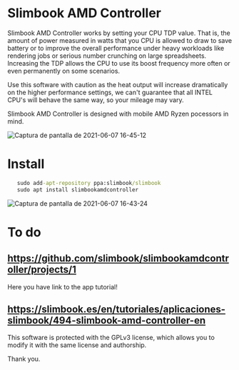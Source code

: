 # Slimbook AMD Controller

Slimbook AMD Controller works by setting your CPU TDP value. That is, the amount of power measured in watts that you CPU is allowed to draw to save battery or to improve the overall performance under heavy workloads like rendering jobs or serious number crunching on large spreadsheets. Increasing the TDP allows the CPU to use its boost frequency more often or even permanently on some scenarios.

Use this software with caution as the heat output will increase dramatically on the higher performance settings, we can't guarantee that all INTEL CPU's will behave the same way, so your mileage may vary.

Slimbook AMD Controller is designed with mobile AMD Ryzen pocessors in mind. 

![Captura de pantalla de 2021-06-07 16-45-12](https://user-images.githubusercontent.com/18195266/125771919-b4eb42bd-5c20-4235-9fd6-5870158167f4.png)



# Install
```bat
   sudo add-apt-repository ppa:slimbook/slimbook
   sudo apt install slimbookamdcontroller
```

![Captura de pantalla de 2021-06-07 16-43-24](https://user-images.githubusercontent.com/18195266/125772023-1f3d45ff-5834-481e-92d8-2779d20df870.png)

# To do
https://github.com/slimbook/slimbookamdcontroller/projects/1
--

Here you have link to the app tutorial!

https://slimbook.es/en/tutoriales/aplicaciones-slimbook/494-slimbook-amd-controller-en
--

This software is protected with the GPLv3 license, which allows you to modify it with the same license and authorship. 

Thank you.
